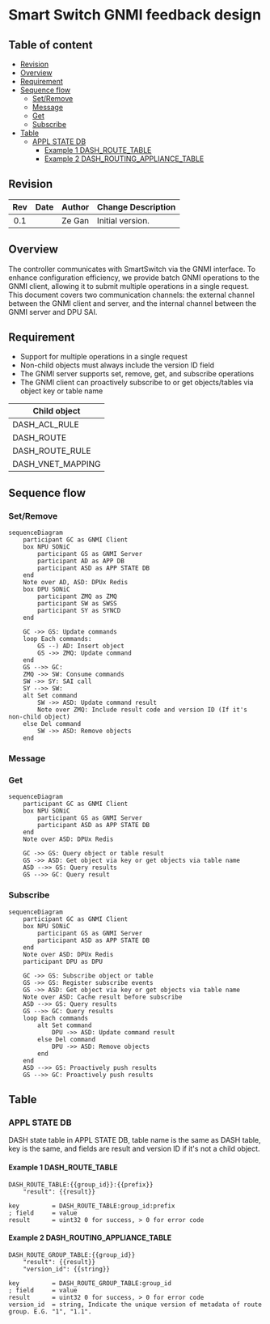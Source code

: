 # Smart Switch GNMI feedback design <!-- omit in toc -->

## Table of content <!-- omit in toc -->

- [Revision](#revision)
- [Overview](#overview)
- [Requirement](#requirement)
- [Sequence flow](#sequence-flow)
  - [Set/Remove](#setremove)
  - [Message](#message)
  - [Get](#get)
  - [Subscribe](#subscribe)
- [Table](#table)
  - [APPL STATE DB](#appl-state-db)
    - [Example 1 DASH\_ROUTE\_TABLE](#example-1-dash_route_table)
    - [Example 2 DASH\_ROUTING\_APPLIANCE\_TABLE](#example-2-dash_routing_appliance_table)

## Revision

|  Rev  | Date  | Author | Change Description |
| :---: | :---: | :----: | ------------------ |
|  0.1  |       | Ze Gan | Initial version.   |

## Overview

The controller communicates with SmartSwitch via the GNMI interface. To enhance configuration efficiency, we provide batch GNMI operations to the GNMI client, allowing it to submit multiple operations in a single request. This document covers two communication channels: the external channel between the GNMI client and server, and the internal channel between the GNMI server and DPU SAI.

## Requirement

- Support for multiple operations in a single request
- Non-child objects must always include the version ID field
- The GNMI server supports set, remove, get, and subscribe operations
- The GNMI client can proactively subscribe to or get objects/tables via object key or table name

| Child object      |
| ----------------- |
| DASH_ACL_RULE     |
| DASH_ROUTE        |
| DASH_ROUTE_RULE   |
| DASH_VNET_MAPPING |


## Sequence flow

### Set/Remove

```mermaid
sequenceDiagram
    participant GC as GNMI Client
    box NPU SONiC
        participant GS as GNMI Server
        participant AD as APP DB
        participant ASD as APP STATE DB
    end
    Note over AD, ASD: DPUx Redis
    box DPU SONiC
        participant ZMQ as ZMQ
        participant SW as SWSS
        participant SY as SYNCD
    end

    GC ->> GS: Update commands
    loop Each commands:
        GS --) AD: Insert object
        GS ->> ZMQ: Update command
    end
    GS -->> GC: 
    ZMQ ->> SW: Consume commands
    SW ->> SY: SAI call
    SY -->> SW: 
    alt Set command
        SW ->> ASD: Update command result
        Note over ZMQ: Include result code and version ID (If it's non-child object)
    else Del command
        SW ->> ASD: Remove objects
    end

```

### Message

### Get

```mermaid
sequenceDiagram
    participant GC as GNMI Client
    box NPU SONiC
        participant GS as GNMI Server
        participant ASD as APP STATE DB
    end
    Note over ASD: DPUx Redis

    GC ->> GS: Query object or table result
    GS ->> ASD: Get object via key or get objects via table name
    ASD -->> GS: Query results
    GS -->> GC: Query result

```

### Subscribe

```mermaid
sequenceDiagram
    participant GC as GNMI Client
    box NPU SONiC
        participant GS as GNMI Server
        participant ASD as APP STATE DB
    end
    Note over ASD: DPUx Redis
    participant DPU as DPU

    GC ->> GS: Subscribe object or table
    GS ->> GS: Register subscribe events
    GS ->> ASD: Get object via key or get objects via table name
    Note over ASD: Cache result before subscribe
    ASD -->> GS: Query results
    GS -->> GC: Query results
    loop Each commands
        alt Set command
            DPU ->> ASD: Update command result
        else Del command
            DPU ->> ASD: Remove objects
        end
    end
    ASD -->> GS: Proactively push results
    GS -->> GC: Proactively push results

```

## Table

### APPL STATE DB

DASH state table in APPL STATE DB, table name is the same as DASH table, key is the same, and fields are result and version ID if it's not a child object.

#### Example 1 DASH_ROUTE_TABLE

```text
DASH_ROUTE_TABLE:{{group_id}}:{{prefix}}
    "result": {{result}}

key         = DASH_ROUTE_TABLE:group_id:prefix
; field     = value
result      = uint32 0 for success, > 0 for error code
```

#### Example 2 DASH_ROUTING_APPLIANCE_TABLE

```
DASH_ROUTE_GROUP_TABLE:{{group_id}}
    "result": {{result}}
    "version_id": {{string}}

key         = DASH_ROUTE_GROUP_TABLE:group_id
; field     = value
result      = uint32 0 for success, > 0 for error code
version_id  = string, Indicate the unique version of metadata of route group. E.G. "1", "1.1".
```
